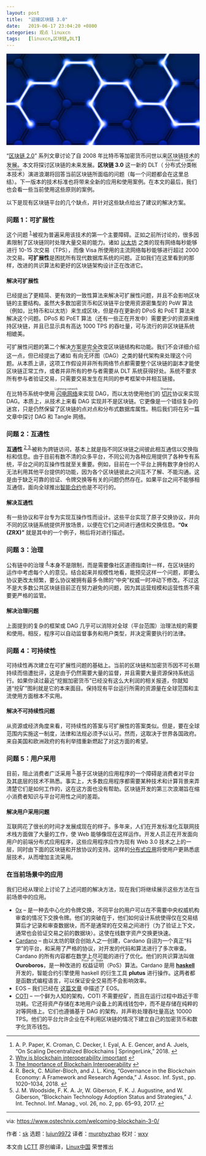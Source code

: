 ```yaml
---
layout: post
title:	"迎接区块链 3.0"
date:	2019-06-17 23:04:20 +0800 
categories:	观点 linuxcn 
tags:	[linuxcn,区块链,DLT]
---
```



![欢迎区块链 3.0](/Asserts/Images/album/201906/17/230422cb4izwxi04zdx2d0.jpg)


“[区块链 2.0](/article-10650-1.html)” 系列文章讨论了自 2008 年比特币等加密货币问世以来区块链技术的发展。本文将探讨区块链的未来发展。**区块链 3.0** 这一新的 DLT（<ruby> 分布式分类帐本技术 <rt>  Distributed Ledger Technology </rt></ruby>）演进浪潮将回答当前区块链所面临的问题（每一个问题都会在这里总结）。下一版本的技术标准也将带来全新的应用和使用案例。在本文的最后，我们也会看一些当前使用这些原则的案例。


以下是现有区块链平台的几个缺点，并针对这些缺点给出了建议的解决方案。


### 问题 1：可扩展性


这个问题 <sup id="fnref1"> <a href="#fn1" rel="footnote">  1 </a></sup>被视为普遍采用该技术的第一个主要障碍。正如之前所讨论的，很多因素限制了区块链同时处理大量交易的能力。诸如 [以太坊](https://www.ostechnix.com/blockchain-2-0-what-is-ethereum/) 之类的现有网络每秒能够进行 10-15 次交易（TPS），而像 Visa 所使用的主流网络每秒能够进行超过 2000 次交易。**可扩展性**是困扰所有现代数据库系统的问题。正如我们在这里看到的那样，改进的共识算法和更好的区块链架构设计正在改进它。


#### 解决可扩展性


已经提出了更精简、更有效的一致性算法来解决可扩展性问题，并且不会影响区块链的主要结构。虽然大多数加密货币和区块链平台使用资源密集型的 PoW 算法（例如，比特币和以太坊）来生成区块，但是存在更新的 DPoS 和 PoET 算法来解决这个问题。DPoS 和 PoET 算法（还有一些正在开发中）需要更少的资源来维持区块链，并且已显示具有高达 1000 TPS 的吞吐量，可与流行的非区块链系统相媲美。


可扩展性问题的第二个解决方案是完全改变区块链结构和功能。我们不会详细介绍这一点，但已经提出了诸如<ruby> 有向无环图 <rt>  Directed Acyclic Graph </rt></ruby>（DAG）之类的替代架构来处理这个问题。从本质上讲，这项工作假设并非所有网络节点都需要整个区块链的副本才能使区块链正常工作，或者并非所有的参与者需要从 DLT 系统获得好处。系统不要求所有参与者验证交易，只需要交易发生在共同的参考框架中并相互链接。


在比特币系统中使用<ruby> <a href="https://cryptoslate.com/beyond-blockchain-directed-acylic-graphs-dag/">  闪电网络 </a> <rt>  Lightning network </rt></ruby>来实现 DAG，而以太坊使用他们的<ruby> <a href="https://github.com/ethereum/wiki/wiki/Sharding-FAQ#introduction">  切片 </a> <rt>  Sharding </rt></ruby> 协议来实现 DAG。本质上，从技术上来看 DAG 实现并不是区块链。它更像是一个错综复杂的迷宫，只是仍然保留了区块链的点对点和分布式数据库属性。稍后我们将在另一篇文章中探讨 DAG 和 Tangle 网络。


### 问题 2：互通性


**互通性**<sup id="fnref2"> <a href="#fn2" rel="footnote">  2 </a></sup> <sup id="fnref3"> <a href="#fn3" rel="footnote">  3 </a></sup> 被称为跨链访问，基本上就是指不同区块链之间彼此相互通信以交换指标和信息。由于目前有数不清的众多平台，不同公司为各种应用提供了各种专有系统，平台之间的互操作性就至关重要。例如，目前在一个平台上拥有数字身份的人无法利用其他平台提供的功能，因为各个区块链彼此之间互不了解、不能沟通。这是由于缺乏可靠的验证、令牌交换等有关的问题仍然存在。如果平台之间不能够相互通信，面向全球推出[智能合约](https://www.ostechnix.com/blockchain-2-0-explaining-smart-contracts-and-its-types/)也是不可行的。


#### 解决互通性


有一些协议和平台专为实现互操作性而设计。这些平台实现了原子交换协议，并向不同的区块链系统提供开放场景，以便在它们之间进行通信和交换信息。**“0x (ZRX)”** 就是其中的一个例子，稍后将对进行描述。


### 问题 3：治理


公有链中的治理 <sup id="fnref4"> <a href="#fn4" rel="footnote">  4 </a></sup> 本身不是限制，而是需要像社区道德指南针一样，在区块链的运作中考虑每个人的意见。结合起来并规模性地看，能预见这样一个问题，即要么协议更改太频繁，要么协议被拥有最多令牌的“中央”权威一时冲动下修改。不过这不是大多数公共区块链目前正在努力避免的问题，因为其运营规模和运营性质不需要更严格的监管。


#### 解决治理问题


上面提到的复杂的框架或 DAG 几乎可以消除对全球（平台范围）治理法规的需要和使用。相反，程序可以自动监督事务和用户类型，并决定需要执行的法律。


### 问题 4：可持续性


可持续性再次建立在可扩展性问题的基础上。当前的区块链和加密货币因不可长期持续而倍遭批评，这是由于仍然需要大量的监督，并且需要大量资源保持系统运行。如果你读过最近“挖掘加密货币”已经没有这么大利润的相关报道，你就知道“挖矿”图利就是它的本来面目。保持现有平台运行所需的资源量在全球范围和主流使用方面根本不实用。


#### 解决不可持续性问题


从资源或经济角度来看，可持续性的答案与可扩展性的答案类似。但是，要在全球范围内实施这一制度，法律和法规必须予以认可。然而，这取决于世界各国政府。来自美国和欧洲政府的有利举措重新燃起了对这方面的希望。


### 问题 5：用户采用


目前，阻止消费者广泛采用 <sup id="fnref5"> <a href="#fn5" rel="footnote">  5 </a></sup> 基于区块链的应用程序的一个障碍是消费者对平台及其底层的技术不熟悉。事实上，大多数应用程序都需要某种技术和计算背景来弄清楚它们是如何工作的，这在这方面也没有帮助。区块链开发的第三次浪潮旨在缩小消费者知识与平台可用性之间的差距。


#### 解决用户采用问题


互联网花了很长的时间才发展成现在的样子。多年来，人们在开发标准化互联网技术栈方面做了大量的工作，使 Web 能够像现在这样运作。开发人员正在开发面向用户的前端分布式应用程序，这些应用程序应作为现有 Web 3.0 技术之上的一层，同时由下面的区块链和开放协议的支持。这样的[分布式应用](https://www.ostechnix.com/blockchain-2-0-explaining-distributed-computing-and-distributed-applications/)将使用户更熟悉底层技术，从而增加主流采用。


### 在当前场景中的应用


我们已经从理论上讨论了上述问题的解决方法，现在我们将继续展示这些方法在当前场景中的应用。


* [0x](https://0x.org/) – 是一种去中心化的令牌交换，不同平台的用户可以在不需要中央权威机构审查的情况下交换令牌。他们的突破在于，他们如何设计系统使得仅在交易结算后才记录和审查数据块，而不是通常的在交易之间进行（为了验证上下文，通常也会验证交易之前的数据块）。这使在线数字资产交换更快速。
* [Cardano](https://www.cardano.org/en/home/) – 由以太坊的联合创始人之一创建，Cardano 自诩为一个真正“科学”的平台，和采用了严格的协议，对开发的代码和算法进行了多次审查。Cardano 的所有内容都在数学上尽可能的进行了优化。他们的共识算法叫做 **Ouroboros**，是一种改进的<ruby> 权益证明 <rt>  Proof of Stake </rt></ruby>（PoS）算法。Cardano 是用 [**haskell**](https://www.ostechnix.com/getting-started-haskell-programming-language/) 开发的，智能合约引擎使用 haskell 的衍生工具 **plutus** 进行操作。这两者都是函数式编程语言，可以保证安全交易而不会影响效率。
* EOS – 我们已经在 [这篇文章](https://www.ostechnix.com/blockchain-2-0-eos-io-is-building-infrastructure-for-developing-dapps/) 中描述了 EOS。
* [COTI](https://coti.io/) – 一个鲜为人知的架构，COTI 不需要挖矿，而且在运行过程中趋近于零功耗。它还将资产存储在本地用户设备上的离线钱包中，而不是存储在纯粹的对等网络上。它们也遵循基于 DAG 的架构，并声称处理吞吐量高达 10000 TPS。他们的平台允许企业在不利用区块链的情况下建立自己的加密货币和数字化货币钱包。




---


1. A. P. Paper, K. Croman, C. Decker, I. Eyal, A. E. Gencer, and A. Juels, “On Scaling Decentralized Blockchains | SpringerLink,” 2018. [↩](#fnref1)
2. [Why is blockchain interoperability important](https://www.capgemini.com/2019/02/can-the-interoperability-of-blockchains-change-the-world/) [↩](#fnref2)
3. [The Importance of Blockchain Interoperability](https://medium.com/wanchain-foundation/the-importance-of-blockchain-interoperability-b6a0bbd06d11) [↩](#fnref3)
4. R. Beck, C. Müller-Bloch, and J. L. King, “Governance in the Blockchain Economy: A Framework and Research Agenda,” J. Assoc. Inf. Syst., pp. 1020–1034, 2018. [↩](#fnref4)
5. J. M. Woodside, F. K. A. Jr, W. Giberson, F. K. J. Augustine, and W. Giberson, “Blockchain Technology Adoption Status and Strategies,” J. Int. Technol. Inf. Manag., vol. 26, no. 2, pp. 65–93, 2017. [↩](#fnref5)




---


via: <https://www.ostechnix.com/welcoming-blockchain-3-0/>


作者：[sk](https://www.ostechnix.com/author/sk/) 选题：[lujun9972](https://github.com/lujun9972) 译者：[murphyzhao](https://github.com/murphyzhao) 校对：[wxy](https://github.com/wxy)


本文由 [LCTT](https://github.com/LCTT/TranslateProject) 原创编译，[Linux中国](https://linux.cn/) 荣誉推出
